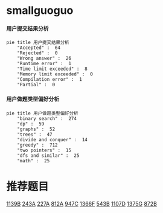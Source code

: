 # smallguoguo

<!-- tabs:start -->



#### **用户提交结果分析**

```mermaid
pie title 用户提交结果分析
    "Accepted" :  64
    "Rejected" :  0
    "Wrong answer" :  26
    "Runtime error" :  1
    "Time limit exceeded" :  8
    "Memory limit exceeded" :  0
    "Compilation error" :  1
    "Partial" :  0
```

#### **用户做题类型偏好分析**

```mermaid
pie title 用户做题类型偏好分析
    "binary search" :  274
    "dp" :  59
    "graphs" :  52
    "trees" :  47
    "divide and conquer" :  14
    "greedy" :  712
    "two pointers" :  15
    "dfs and similar" :  25
    "math" :  25
```



<!-- tabs:end -->
# 推荐题目
[1139B](https://codeforces.com/contest/1139/problem/B)
[243A](https://codeforces.com/contest/243/problem/A)
[227A](https://codeforces.com/contest/227/problem/A)
[812A](https://codeforces.com/contest/812/problem/A)
[947C](https://codeforces.com/contest/947/problem/C)
[1366F](https://codeforces.com/contest/1366/problem/F)
[543B](https://codeforces.com/contest/543/problem/B)
[1107D](https://codeforces.com/contest/1107/problem/D)
[1375G](https://codeforces.com/contest/1375/problem/G)
[872B](https://codeforces.com/contest/872/problem/B)
